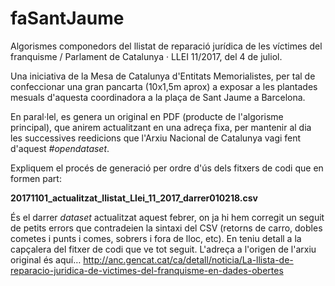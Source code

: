 # faSantJaume
Algorismes componedors del llistat de reparació jurídica de les víctimes del franquisme / Parlament de Catalunya · LLEI 11/2017, del 4 de juliol.

Una iniciativa de la Mesa de Catalunya d'Entitats Memorialistes, per tal de confeccionar una gran pancarta (10x1,5m aprox) a exposar a les plantades mesuals d'aquesta coordinadora a la plaça de Sant Jaume a Barcelona.

En paral·lel, es genera un original en PDF (producte de l'algorisme principal), que anirem actualitzant en una adreça fixa, per mantenir al dia les successives reedicions que l'Arxiu Nacional de Catalunya vagi fent d'aquest *#opendataset*.

Expliquem el procés de generació per ordre d'ús dels fitxers de codi que en formen part:

  **20171101_actualitzat_llistat_Llei_11_2017_darrer010218.csv**
  
És el darrer *dataset* actualitzat aquest febrer, on ja hi hem corregit un seguit de petits errors que contradeien la sintaxi del CSV (retorns de carro, dobles cometes i punts i comes, sobrers i fora de lloc, etc). En teniu detall a la capçalera del fitxer de codi que ve tot seguit. L'adreça a l'origen de l'arxiu original és aquí…
http://anc.gencat.cat/ca/detall/noticia/La-llista-de-reparacio-juridica-de-victimes-del-franquisme-en-dades-obertes
